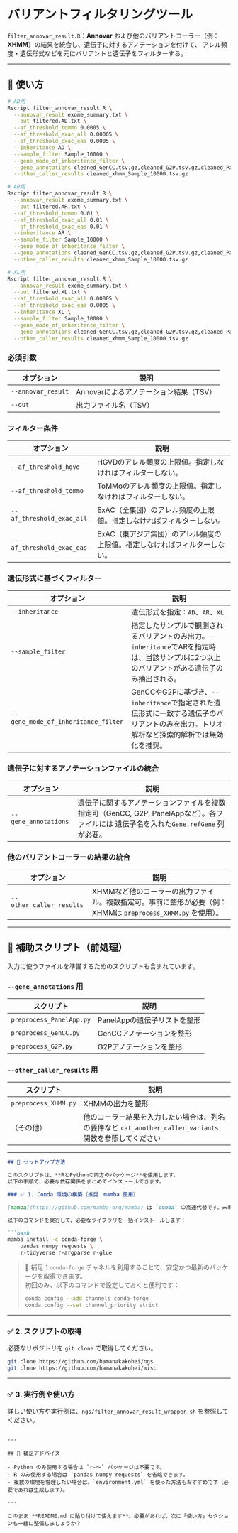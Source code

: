 # バリアントフィルタリングツール

`filter_annovar_result.R`：**Annovar** および他のバリアントコーラー（例：**XHMM**）の結果を統合し、遺伝子に対するアノテーションを付けて、
アレル頻度・遺伝形式などを元にバリアントと遺伝子をフィルターする。

---

## 🔧 使い方

```bash
# AD用
Rscript filter_annovar_result.R \
  --annovar_result exome_summary.txt \
  --out filtered.AD.txt \
  --af_threshold_tommo 0.0005 \
  --af_threshold_exac_all 0.00005 \
  --af_threshold_exac_eas 0.0005 \
  --inheritance AD \
  --sample_filter Sample_10000 \
  --gene_mode_of_inheritance_filter \
  --gene_annotations cleaned_GenCC.tsv.gz,cleaned_G2P.tsv.gz,cleaned_PanelApp.tsv.gz \
  --other_caller_results cleaned_xhmm_Sample_10000.tsv.gz

# AR用
Rscript filter_annovar_result.R \
  --annovar_result exome_summary.txt \
  --out filtered.AR.txt \
  --af_threshold_tommo 0.01 \
  --af_threshold_exac_all 0.01 \
  --af_threshold_exac_eas 0.01 \
  --inheritance AR \
  --sample_filter Sample_10000 \
  --gene_mode_of_inheritance_filter \
  --gene_annotations cleaned_GenCC.tsv.gz,cleaned_G2P.tsv.gz,cleaned_PanelApp.tsv.gz \
  --other_caller_results cleaned_xhmm_Sample_10000.tsv.gz

# XL用
Rscript filter_annovar_result.R \
  --annovar_result exome_summary.txt \
  --out filtered.XL.txt \
  --af_threshold_exac_all 0.00005 \
  --af_threshold_exac_eas 0.0005 \
  --inheritance XL \
  --sample_filter Sample_10000 \
  --gene_mode_of_inheritance_filter \
  --gene_annotations cleaned_GenCC.tsv.gz,cleaned_G2P.tsv.gz,cleaned_PanelApp.tsv.gz \
  --other_caller_results cleaned_xhmm_Sample_10000.tsv.gz
```

### 必須引数

| オプション | 説明 |
|------------|------|
| `--annovar_result` | Annovarによるアノテーション結果（TSV） |
| `--out` | 出力ファイル名（TSV） |

### フィルター条件

| オプション | 説明 |
|------------|------|
| `--af_threshold_hgvd` | HGVDのアレル頻度の上限値。指定しなければフィルターしない。 |
| `--af_threshold_tommo` | ToMMoのアレル頻度の上限値。指定しなければフィルターしない。 |
| `--af_threshold_exac_all` | ExAC（全集団）のアレル頻度の上限値。指定しなければフィルターしない。 |
| `--af_threshold_exac_eas` | ExAC（東アジア集団）のアレル頻度の上限値。指定しなければフィルターしない。 |

### 遺伝形式に基づくフィルター

| オプション | 説明 |
|------------|------|
| `--inheritance` | 遺伝形式を指定：`AD`、`AR`、`XL` |
| `--sample_filter` | 指定したサンプルで観測されるバリアントのみ出力。`--inheritance`でARを指定時は、当該サンプルに2つ以上のバリアントがある遺伝子のみ抽出される。|
| `--gene_mode_of_inheritance_filter` | GenCCやG2Pに基づき、`--inheritance`で指定された遺伝形式に一致する遺伝子のバリアントのみを出力。トリオ解析など探索的解析では無効化を推奨。 |

### 遺伝子に対するアノテーションファイルの統合

| オプション | 説明 |
|------------|------|
| `--gene_annotations` | 遺伝子に関するアノテーションファイルを複数指定可（GenCC, G2P, PanelAppなど）。各ファイルには 遺伝子名を入れた`Gene.refGene` 列が必要。 |

### 他のバリアントコーラーの結果の統合

| オプション | 説明 |
|------------|------|
| `--other_caller_results` | XHMMなど他のコーラーの出力ファイル。複数指定可。事前に整形が必要（例：XHMMは `preprocess_XHMM.py` を使用）。 |

---

## 🔨 補助スクリプト（前処理）

入力に使うファイルを準備するためのスクリプトも含まれています。

### `--gene_annotations` 用

| スクリプト | 説明 |
|------------|------|
| `preprocess_PanelApp.py` | PanelAppの遺伝子リストを整形 |
| `preprocess_GenCC.py` | GenCCアノテーションを整形 |
| `preprocess_G2P.py` | G2Pアノテーションを整形 |

### `--other_caller_results` 用

| スクリプト | 説明 |
|------------|------|
| `preprocess_XHMM.py` | XHMMの出力を整形 |
| （その他） | 他のコーラー結果を入力したい場合は、列名の要件など `cat_another_caller_variants` 関数を参照してください |


---

```markdown
## 🔧 セットアップ方法

このスクリプトは、**RとPythonの両方のパッケージ**を使用します。  
以下の手順で、必要な依存関係をまとめてインストールできます。

### ✅ 1. Conda 環境の構築（推奨：mamba 使用）

[mamba](https://github.com/mamba-org/mamba) は `conda` の高速代替です。未導入の場合は先に `mamba` をインストールしてください。

以下のコマンドを実行して、必要なライブラリを一括インストールします：

```bash
mamba install -c conda-forge \
    pandas numpy requests \
    r-tidyverse r-argparse r-glue
```

> 📌 補足：`conda-forge` チャネルを利用することで、安定かつ最新のパッケージを取得できます。  
> 初回のみ、以下のコマンドで設定しておくと便利です：
> ```bash
> conda config --add channels conda-forge
> conda config --set channel_priority strict
> ```

---

### ✅ 2. スクリプトの取得

必要なリポジトリを `git clone` で取得してください。

```bash
git clone https://github.com/hamanakakohei/ngs
git clone https://github.com/hamanakakohei/misc
```

---

### ✅ 3. 実行例や使い方

詳しい使い方や実行例は、`ngs/filter_annovar_result_wrapper.sh` を参照してください。

```

---

## 🔎 補足アドバイス

- Python のみ使用する場合は `r-〜` パッケージは不要です。
- R のみ使用する場合は `pandas numpy requests` を省略できます。
- 複数の環境を管理したい場合は、`environment.yml` を使った方法もおすすめです（必要であれば生成します）。

---

このまま **README.md に貼り付けて使えます**。必要があれば、次に「使い方」セクションも一緒に整備しましょうか？
